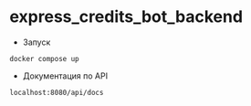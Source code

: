 # express_credits_bot_backend

- Запуск
```
docker compose up
```

- Документация по API
```
localhost:8080/api/docs
```